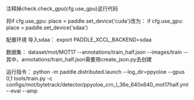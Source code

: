 注释掉check.check_gpu(cfg.use_gpu)这行代码

将if cfg.use_gpu:
        place = paddle.set_device('cuda')改为：
 if cfg.use_gpu:
        place = paddle.set_device('sdaa')

配置环境
导入sdaa：
export PADDLE_XCCL_BACKEND=sdaa

数据集：
dataset/mot/MOT17
                --annotations/train_half.json
                --images/train
                --
其中，annotations/train_half.json需要用create_json.py去创建

运行指令：
python -m paddle.distributed.launch --log_dir=ppyoloe --gpus 0,1 tools/train.py -c configs/mot/bytetrack/detector/ppyoloe_crn_l_36e_640x640_mot17half.yml --eval --amp